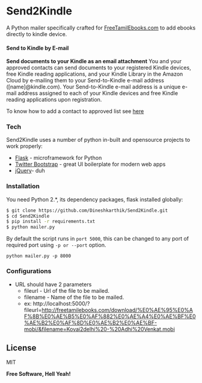 # Send2Kindle
A Python mailer specifically crafted for [FreeTamilEbooks.com](http://freetamilebooks.com) to add ebooks directly to kindle device.

#### Send to Kindle by E-mail
**Send documents to your Kindle as an email attachment**
You and your approved contacts can send documents to your registered Kindle devices, free Kindle reading applications, and your Kindle Library in the Amazon Cloud by e-mailing them to your Send-to-Kindle e-mail address ([name]@kindle.com). Your Send-to-Kindle e-mail address is a unique e-mail address assigned to each of your Kindle devices and free Kindle reading applications upon registration.

To know how to add a contact to approved list see [here](https://www.amazon.com/gp/help/customer/display.html?nodeId=201974240)

### Tech

Send2Kindle uses a number of python in-built and opensource projects to work properly:

* [Flask](http://flask.pocoo.org/) - microframework for Python
*  [Twitter Bootstrap](http://twitter.github.com/bootstrap/) - great UI boilerplate for modern web apps
* [jQuery](http://jquery.com)- duh

### Installation

You need Python 2.*, its dependency packages, flask installed globally:

```sh
$ git clone https://github.com/Dineshkarthik/Send2Kindle.git
$ cd Send2Kindle
$ pip install -r requirements.txt
$ python mailer.py
```

   By default the script runs in `port 5000`, this can be changed to any port of required port using `-p or --port` option.
   

    python mailer.py -p 8000


### Configurations

 - URL should have 2 parameters
	 - fileurl - Url of the file to be mailed.
	 - filename - Name of the file to be mailed.
	 - ex: http://localhost:5000/?fileurl=http://freetamilebooks.com/download/%E0%AE%95%E0%AF%8B%E0%AE%B5%E0%AF%882%E0%AE%A4%E0%AE%BF%E0%AE%B2%E0%AF%8D%E0%AE%B2%E0%AE%BF-mobi/&filename=Kovai2delhi%20-%20Adhi%20Venkat.mobi


License
----

MIT


**Free Software, Hell Yeah!**
